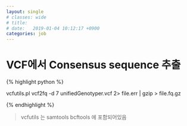 ```yaml
---
layout: single
# classes: wide
# title:
# date:   2019-01-04 10:12:17 +0900
categories: job
---
```


# VCF에서 Consensus sequence 추출


{% highlight python %}

vcfutils.pl vcf2fq -d 7 unifiedGenotyper.vcf 2> file.err | gzip > file.fq.gz

{% endhighlight %}

> vcfutils 는 samtools bcftools 에 포함되어있음

<!-- ![이미지](/images/AncientAncientF3HeatMap.png) -->

